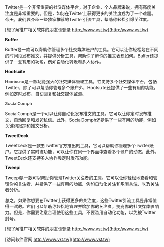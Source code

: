 Twitter是一个非常重要的社交媒体平台，对于企业、个人品牌来说，拥有高度关注度是非常重要的。但是，如何在Twitter上获得更多的关注度成为了一个难题。今天，我们要介绍一些独家推荐的Twitter引流工具，帮助你轻松引爆关注度。

[想了解推广相关软件的朋友请登录 http://www.vst.tw](http://www.vst.tw)

**Buffer**

Buffer是一款可以帮助你管理多个社交媒体账户的工具。它可以让你轻松地在不同的时间段发布推文，并提供分析工具，帮助你了解你的推文表现如何。Buffer还提供了一些有用的功能，例如自动化转发和多人协作。

**Hootsuite**

Hootsuite是一款功能强大的社交媒体管理工具，它支持多个社交媒体平台，包括Twitter。除了可以帮助你管理多个账户外，Hootsuite还提供了一些有用的功能，例如定时发布，自动回复和社交媒体监测。

SocialOomph

SocialOomph是一个可以让你自动化发布推文的工具。它可以让你定时发布推文，自动回复和发送私信。此外，SocialOomph还提供了一些有用的功能，例如关键词跟踪和推文分析。

**TweetDeck**

TweetDeck是一款由Twitter官方推出的工具，它可以帮助你管理多个Twitter账户。它提供了实时流功能，可以让你在同一个界面中查看多个账户的动态。此外，TweetDeck还支持多人协作和定时发布功能。

**Tweepi**

Tweepi是一款可以帮助你管理Twitter关注者的工具。它可以让你轻松地查看和管理你的关注者，并提供了一些有用的功能，例如自动化关注和取消关注，以及关注者分析。

总之，如果你想要在Twitter上获得更多的关注度，这些Twitter引流工具是非常值得一试的。它们可以帮助你轻松地管理并增加你的关注者，提高你的社交媒体影响力。但是，你需要注意合理使用这些工具，不要滥用自动化功能，以免被Twitter封号。

[想了解推广相关软件的朋友请登录 http://www.vst.tw](http://www.vst.tw)


[访问软件官网 http://www.vst.tw](http://www.vst.tw)
